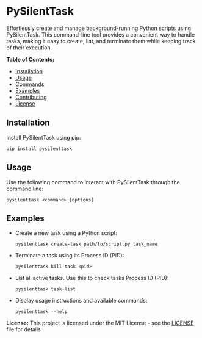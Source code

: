 # PySilentTask

Effortlessly create and manage background-running Python scripts using PySilentTask. This command-line tool provides a convenient way to handle tasks, making it easy to create, list, and terminate them while keeping track of their execution.

**Table of Contents:**
- [Installation](#installation)
- [Usage](#usage)
- [Commands](#commands)
- [Examples](#examples)
- [Contributing](#contributing)
- [License](#license)

## Installation

Install PySilentTask using pip:
```
pip install pysilenttask
```

## Usage

Use the following command to interact with PySilentTask through the command line:

```
pysilenttask <command> [options]
```

## Examples

- Create a new task using a Python script:
  ```
  pysilenttask create-task path/to/script.py task_name
  ```

- Terminate a task using its Process ID (PID):
  ```
  pysilenttask kill-task <pid>
  ```

- List all active tasks. Use this to check tasks Process ID (PID):
  ```
  pysilenttask task-list
  ```

- Display usage instructions and available commands:
  ```
  pysilenttask --help
  ```

**License:**
This project is licensed under the MIT License - see the [LICENSE](LICENSE) file for details.